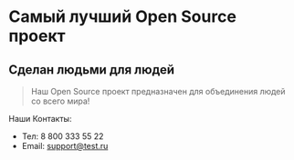 # Самый лучший Open Source проект

## Сделан людьми для людей

> Наш Open Source проект предназначен для объединения людей со всего мира!


Наши Контакты:
* Тел: 8 800 333 55 22
* Email: support@test.ru
